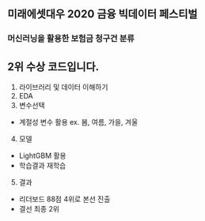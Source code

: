 ## 미래에셋대우 2020 금융 빅데이터 페스티벌
### 머신러닝을 활용한 보험금 청구건 분류
###
## 2위 수상 코드입니다.

1) 라이브러리 및 데이터 이해하기
2) EDA
3) 변수선택
- 계절성 변수 활용 ex. 봄, 여름, 가을, 겨울
4) 모델
- LightGBM 활용
- 학습결과 재학습
5) 결과
- 리더보드 88점 4위로 본선 진출
- 결선 최종 2위
